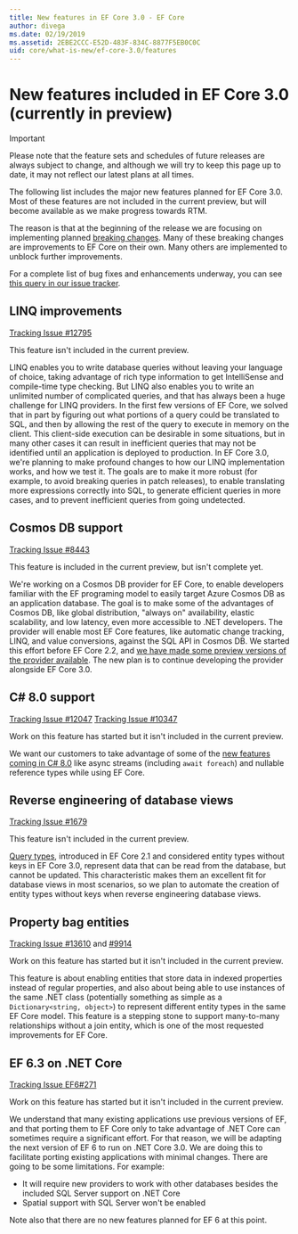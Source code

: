 ```yaml
---
title: New features in EF Core 3.0 - EF Core
author: divega
ms.date: 02/19/2019
ms.assetid: 2EBE2CCC-E52D-483F-834C-8877F5EB0C0C
uid: core/what-is-new/ef-core-3.0/features
---
```


# New features included in EF Core 3.0 (currently in preview)

> [!IMPORTANT]
> Please note that the feature sets and schedules of future releases are always subject to change, and although we will try to keep this page up to date, it may not reflect our latest plans at all times.

The following list includes the major new features planned for EF Core 3.0.
Most of these features are not included in the current preview, but will become available as we make progress towards RTM.

The reason is that at the beginning of the release we are focusing on implementing planned [breaking changes](xref:core/what-is-new/ef-core-3.0/breaking-changes).
Many of these breaking changes are improvements to EF Core on their own.
Many others are implemented to unblock further improvements. 

For a complete list of bug fixes and enhancements underway, you can see [this query in our issue tracker](https://github.com/aspnet/EntityFrameworkCore/issues?q=is%3Aopen+is%3Aissue+milestone%3A3.0.0+sort%3Areactions-%2B1-desc).

## LINQ improvements 

[Tracking Issue #12795](https://github.com/aspnet/EntityFrameworkCore/issues/12795)

This feature isn't included in the current preview. 

LINQ enables you to write database queries without leaving your language of choice, taking advantage of rich type information to get IntelliSense and compile-time type checking.
But LINQ also enables you to write an unlimited number of complicated queries, and that has always been a huge challenge for LINQ providers.
In the first few versions of EF Core, we solved that in part by figuring out what portions of a query could be translated to SQL, and then by allowing the rest of the query to execute in memory on the client.
This client-side execution can be desirable in some situations, but in many other cases it can result in inefficient queries that may not be identified until an application is deployed to production.
In EF Core 3.0, we're planning to make profound changes to how our LINQ implementation works, and how we test it.
The goals are to make it more robust (for example, to avoid breaking queries in patch releases), to enable translating more expressions correctly into SQL, to generate efficient queries in more cases, and to prevent inefficient queries from going undetected.

## Cosmos DB support 

[Tracking Issue #8443](https://github.com/aspnet/EntityFrameworkCore/issues/8443)

This feature is included in the current preview, but isn't complete yet. 

We're working on a Cosmos DB provider for EF Core, to enable developers familiar with the EF programing model to easily target Azure Cosmos DB as an application database.
The goal is to make some of the advantages of Cosmos DB, like global distribution, "always on" availability, elastic scalability, and low latency, even more accessible to .NET developers.
The provider will enable most EF Core features, like automatic change tracking, LINQ, and value conversions, against the SQL API in Cosmos DB.
We started this effort before EF Core 2.2, and [we have made some preview versions of the provider available](https://blogs.msdn.microsoft.com/dotnet/2018/10/17/announcing-entity-framework-core-2-2-preview-3/).
The new plan is to continue developing the provider alongside EF Core 3.0. 

## C# 8.0 support

[Tracking Issue #12047](https://github.com/aspnet/EntityFrameworkCore/issues/12047)
[Tracking Issue #10347](https://github.com/aspnet/EntityFrameworkCore/issues/10347)

Work on this feature has started but it isn't included in the current preview.

We want our customers to take advantage of some of the [new features coming in C# 8.0](https://blogs.msdn.microsoft.com/dotnet/2018/11/12/building-c-8-0/) like async streams (including `await foreach`) and nullable reference types while using EF Core.

## Reverse engineering of database views

[Tracking Issue #1679](https://github.com/aspnet/EntityFrameworkCore/issues/1679)

This feature isn't included in the current preview.

[Query types](xref:core/modeling/query-types), introduced in EF Core 2.1 and considered entity types without keys in EF Core 3.0, represent data that can be read from the database, but cannot be updated.
This characteristic makes them an excellent fit for database views in most scenarios, so we plan to automate the creation of entity types without keys when reverse engineering database views.

## Property bag entities 

[Tracking Issue #13610](https://github.com/aspnet/EntityFrameworkCore/issues/13610) and [#9914](https://github.com/aspnet/EntityFrameworkCore/issues/9914)

Work on this feature has started but it isn't included in the current preview. 

This feature is about enabling entities that store data in indexed properties instead of regular properties, and also about being able to use instances of the same .NET class (potentially something as simple as a `Dictionary<string, object>`) to represent different entity types in the same EF Core model.
This feature is a stepping stone to support many-to-many relationships without a join entity, which is one of the most requested improvements for EF Core.

## EF 6.3 on .NET Core 

[Tracking Issue EF6#271](https://github.com/aspnet/EntityFramework6/issues/271)

Work on this feature has started but it isn't included in the current preview. 

We understand that many existing applications use previous versions of EF, and that porting them to EF Core only to take advantage of .NET Core can sometimes require a significant effort.
For that reason, we will be adapting the next version of EF 6 to run on .NET Core 3.0.
We are doing this to facilitate porting existing applications with minimal changes.
There are going to be some limitations. 
For example:
- It will require new providers to work with other databases besides the included SQL Server support on .NET Core
- Spatial support with SQL Server won't be enabled

Note also that there are no new features planned for EF 6 at this point.